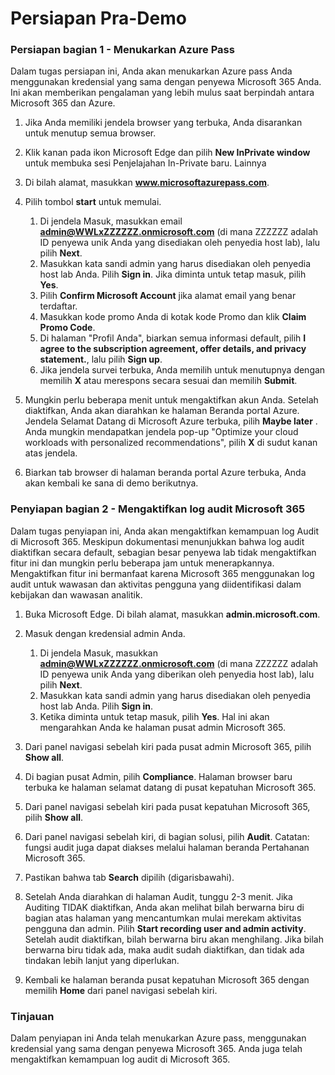 ﻿---
Pre-Demo Setup:
    title: 'Persiapan Demo'
---

# Persiapan Pra-Demo

### Persiapan bagian 1 - Menukarkan Azure Pass
Dalam tugas persiapan ini, Anda akan menukarkan Azure pass Anda menggunakan kredensial yang sama dengan penyewa Microsoft 365 Anda.  Ini akan memberikan pengalaman yang lebih mulus saat berpindah antara Microsoft 365 dan Azure.

1. Jika Anda memiliki jendela browser yang terbuka, Anda disarankan untuk menutup semua browser.

1. Klik kanan pada ikon Microsoft Edge dan pilih **New InPrivate window** untuk membuka sesi Penjelajahan In-Private baru. Lainnya 

1. Di bilah alamat, masukkan **www.microsoftazurepass.com**.  

1. Pilih tombol **start** untuk memulai.

    1. Di jendela Masuk, masukkan email **admin@WWLxZZZZZZ.onmicrosoft.com** (di mana ZZZZZZ adalah ID penyewa unik Anda yang disediakan oleh penyedia host lab), lalu pilih **Next**.
    1. Masukkan kata sandi admin yang harus disediakan oleh penyedia host lab Anda. Pilih **Sign in**. Jika diminta untuk tetap masuk, pilih **Yes**.
    1. Pilih **Confirm Microsoft Account** jika alamat email yang benar terdaftar.
    1. Masukkan kode promo Anda di kotak kode Promo dan klik **Claim Promo Code**.  
    1. Di halaman "Profil Anda", biarkan semua informasi default, pilih **I agree to the subscription agreement, offer details, and privacy statement.**, lalu pilih **Sign up**.
    1. Jika jendela survei terbuka, Anda memilih untuk menutupnya dengan memilih **X** atau merespons secara sesuai dan memilih **Submit**.

1. Mungkin perlu beberapa menit untuk mengaktifkan akun Anda.  Setelah diaktifkan, Anda akan diarahkan ke halaman Beranda portal Azure. Jendela Selamat Datang di Microsoft Azure terbuka, pilih **Maybe later** . Anda mungkin mendapatkan jendela pop-up "Optimize your cloud workloads with personalized recommendations", pilih **X** di sudut kanan atas jendela.

1. Biarkan tab browser di halaman beranda portal Azure terbuka, Anda akan kembali ke sana di demo berikutnya.

### Penyiapan bagian 2 - Mengaktifkan log audit Microsoft 365
Dalam tugas penyiapan ini, Anda akan mengaktifkan kemampuan log Audit di Microsoft 365.  Meskipun dokumentasi menunjukkan bahwa log audit diaktifkan secara default, sebagian besar penyewa lab tidak mengaktifkan fitur ini dan mungkin perlu beberapa jam untuk menerapkannya.  Mengaktifkan fitur ini bermanfaat karena Microsoft 365 menggunakan log audit untuk wawasan dan aktivitas pengguna yang diidentifikasi dalam kebijakan dan wawasan analitik.

1. Buka Microsoft Edge. Di bilah alamat, masukkan **admin.microsoft.com**.

1. Masuk dengan kredensial admin Anda.
    1. Di jendela Masuk, masukkan **admin@WWLxZZZZZZ.onmicrosoft.com** (di mana ZZZZZZ adalah ID penyewa unik Anda yang diberikan oleh penyedia host lab), lalu pilih **Next**.
    1. Masukkan kata sandi admin yang harus disediakan oleh penyedia host lab Anda. Pilih **Sign in**.
    1. Ketika diminta untuk tetap masuk, pilih **Yes**. Hal ini akan mengarahkan Anda ke halaman pusat admin Microsoft 365.

1. Dari panel navigasi sebelah kiri pada pusat admin Microsoft 365, pilih **Show all**.

1. Di bagian pusat Admin, pilih **Compliance**.  Halaman browser baru terbuka ke halaman selamat datang di pusat kepatuhan Microsoft 365.  

1. Dari panel navigasi sebelah kiri pada pusat kepatuhan Microsoft 365, pilih **Show all**.

1. Dari panel navigasi sebelah kiri, di bagian solusi, pilih **Audit**.  Catatan: fungsi audit juga dapat diakses melalui halaman beranda Pertahanan Microsoft 365.

1. Pastikan bahwa tab **Search** dipilih (digarisbawahi).

1. Setelah Anda diarahkan di halaman Audit, tunggu 2-3 menit.  Jika Auditing TIDAK diaktifkan, Anda akan melihat bilah berwarna biru di bagian atas halaman yang mencantumkan mulai merekam aktivitas pengguna dan admin.  Pilih **Start recording user and admin activity**.  Setelah audit diaktifkan, bilah berwarna biru akan menghilang.  Jika bilah berwarna biru tidak ada, maka audit sudah diaktifkan, dan tidak ada tindakan lebih lanjut yang diperlukan.

1. Kembali ke halaman beranda pusat kepatuhan Microsoft 365 dengan memilih **Home** dari panel navigasi sebelah kiri.

### Tinjauan

Dalam penyiapan ini Anda telah menukarkan Azure pass, menggunakan kredensial yang sama dengan penyewa Microsoft 365.  Anda juga telah mengaktifkan kemampuan log audit di Microsoft 365.


